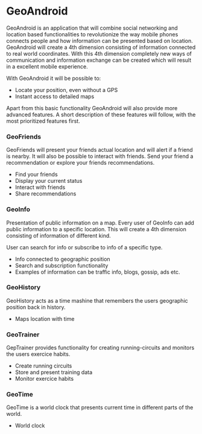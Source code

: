 # GeoAndroid #

GeoAndroid is an application that will combine social networking and location based functionalities to revolutionize the way mobile phones connects people and how information can be presented based on location. GeoAndroid will create a 4th dimension consisting of information connected to real world coordinates. With this 4th dimension completely new ways of communication and information exchange can be created which will result in a excellent mobile experience.

With GeoAndroid it will be possible to:
  * Locate your position, even without a GPS
  * Instant access to detailed maps

Apart from this basic functionality GeoAndroid will also provide more advanced features. A short description of these features will follow, with the most prioritized features first.

### GeoFriends ###
GeoFriends will present your friends actual location and will alert if a friend is nearby. It will also be possible to interact with friends. Send your friend a recommendation or explore your friends recommendations.
  * Find your friends
  * Display your current status
  * Interact with friends
  * Share recommendations

### GeoInfo ###
Presentation of public information on a map. Every user of GeoInfo can add public information to a specific location. This will create a 4th dimension consisting of information of different kind.

User can search for info or subscribe to info of a specific type.
  * Info connected to geographic position
  * Search and subscription functionality
  * Examples of information can be traffic info, blogs, gossip, ads etc.

### GeoHistory ###
GeoHistory acts as a time mashine that remembers the users geographic position back in history.
  * Maps location with time

### GeoTrainer ###
GepTrainer provides functionality for creating running-circuits and monitors the users exercice habits.
  * Create running circuits
  * Store and present training data
  * Monitor exercice habits

### GeoTime ###
GeoTime is a world clock that presents current time in different parts of the world.
  * World clock